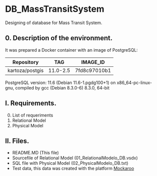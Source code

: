# DB_MassTransitSystem
Designing of database for Mass Transit System.

## 0. Description of the environment.

It was prepared a Docker container with an image of PostgreSQL:

| Repository | TAG | IMAGE_ID |
|:-:|:-:|:-:|
| kartoza/postgis | 11.0-2.5 | 7fd8c97010b1 |

PostgreSQL version: 11.6 (Debian 11.6-1.pgdg100+1) on x86_64-pc-linux-gnu, compiled by gcc (Debian 8.3.0-6) 8.3.0, 64-bit

## I. Requirements.

0. List of requeriments
1. Relational Model
2. Physical Model

## II. Files.

- README.MD (This file)
- Sourcefile of Relational Model (01_RelationalModelo_DB.vsdx)
- SQL file with Physical Model (02_PhysicalModelo_DB.txt)
- Test data, this data was created with the platform [Mockaroo](https://www.mockaroo.com/) 

